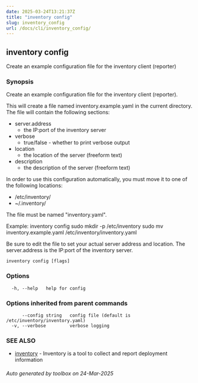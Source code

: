 ```yaml
---
date: 2025-03-24T13:21:37Z
title: "inventory config"
slug: inventory_config
url: /docs/cli/inventory_config/
---
```

## inventory config

Create an example configuration file for the inventory client (reporter)

### Synopsis

Create an example configuration file for the inventory client (reporter).

This will create a file named inventory.example.yaml in the current directory.
The file will contain the following sections:
- server.address 	
	* the IP:port of the inventory server
- verbose 		
	* true/false - whether to print verbose output
- location 		
	* the location of the server (freeform text)
- description 		
	* the description of the server (freeform text)

In order to use this configuration automatically, you must move it to one of 
the following locations:

- /etc/inventory/
- ~/.inventory/

The file must be named "inventory.yaml".

Example:
inventory config
sudo mkdir -p /etc/inventory
sudo mv inventory.example.yaml /etc/inventory/inventory.yaml

Be sure to edit the file to set your actual server address and location.
The server.address is the IP:port of the inventory server.

```
inventory config [flags]
```

### Options

```
  -h, --help   help for config
```

### Options inherited from parent commands

```
      --config string   config file (default is /etc/inventory/inventory.yaml)
  -v, --verbose         verbose logging
```

### SEE ALSO

* [inventory](/inventory/docs/cli/inventory/)	 - Inventory is a tool to collect and report deployment information

###### Auto generated by toolbox on 24-Mar-2025
